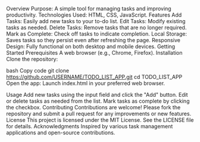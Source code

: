 Overview
Purpose: A simple tool for managing tasks and improving productivity.
Technologies Used: HTML, CSS, JavaScript.
Features
Add Tasks: Easily add new tasks to your to-do list.
Edit Tasks: Modify existing tasks as needed.
Delete Tasks: Remove tasks that are no longer required.
Mark as Complete: Check off tasks to indicate completion.
Local Storage: Saves tasks so they persist even after refreshing the page.
Responsive Design: Fully functional on both desktop and mobile devices.
Getting Started
Prerequisites
A web browser (e.g., Chrome, Firefox).
Installation
Clone the repository:

bash
Copy code
git clone https://github.com/USERNAME/TODO_LIST_APP.git
cd TODO_LIST_APP
Open the app: Launch index.html in your preferred web browser.

Usage
Add new tasks using the input field and click the "Add" button.
Edit or delete tasks as needed from the list.
Mark tasks as complete by clicking the checkbox.
Contributing
Contributions are welcome!
Please fork the repository and submit a pull request for any improvements or new features.
License
This project is licensed under the MIT License. See the LICENSE file for details.
Acknowledgments
Inspired by various task management applications and open-source contributions.
